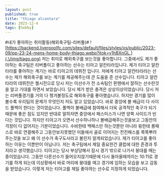 ```yaml
---
layout: post
published: true
title: "thiago alcantara"
date: 2023-12-4
tags: [hobby]
---
```


#내가 좋아하는 취미활동(해외축구팀-리버풀)#
![https://backend.liverpoolfc.com/sites/default/files/styles/xs/public/2023-09/pp-23-24-mens-home-body-thiago.webp?itok=y1hBXnGL.](.\/img/tiago.png)
저는 취미로 해외축구를 보는것을 좋아합니다. 그중에서도 제가 좋아하는 축구팀은 리버풀이고 좋아하는 선수는 티아고 알칸타라입니다.
제가 티아고 알칸타라를 좋아하는 계기는 바로 티아고의 데뷔전 입니다. 저에게 티아고 알칸타라라는 선수는 제가 해외축구를 보는 계기를 제공해주는데 큰 도움을 준 선수입니다. 티아고 알칸타라의 데뷔전은 첼시전으로 당시 저는 이선수가 전 소속팀인 뮌헨에서 잘하는 선수란것을 알고 기대를 하면서 보았습니다. 당시 제가 받은 충격은 상상이상이었습니다. 당시 저는 리버풀경기를 거의 다 챙겨볼정도로 해외축구를 좋아했습니다. 하지만 경기를 많이 볼수록 우리팀의 문제가 무엇인지 저도 알고 있었습니다. 바로 중앙에 볼 배급이 다 사이드 풀백이 한다는 것이었습니다. 풀백이 볼배급에 참여해서 더욱 공격적인 축구가 되기때문에 좋은 점도 있지만 반대로 말하자면 중앙에서 패스미스가 나면 양쪽 사이드가 빈다는 것입니다. 하지만 티아고가 오면서 선수하나하나 볼배급해주는것을보고 그동안의 걱정이 다 없어지는 기분이었습니다. 수비한테 백패스만 하는것뿐만 아니라 윙한테 롱패스로 바로 연결해주고 그동안보지못했던 미들에서 골로 이어지는 전진패스를 쭉쭉뿌려주는것을 보고 왜 이 선수가 축구도사라고 불린지 알게되었습니다. 제가 티아고를 좋아하는 이유는 이뿐만이 아닙니다. 저는 축구팀에서 제일 중요한건 클럽에 대한 존경과 투지라고 생각했습니다. 티아고는 당시 부상당해서 잠시 경기 밖으로 나가서 붕대를 매는 중이었습니다. 그동안 다른선수가 들어오지않기때문에 다시 돌아올때까지는 10:11로 경기를 하게 되는데 이상황에서 바로 머리에 붕대를 매고 경기에 임하는 모습을 보고 감동을 받았습니다. 이렇게 저는 티아고를 제일 좋아하는 선수로 지정하게 되었습니다.